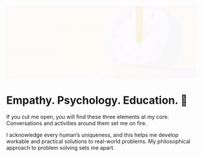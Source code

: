 <img src="https://raw.githubusercontent.com/giwajossy/giwajossy/master/banner_.gif" alt="Giwa Jossy">

# Empathy. Psychology. Education. 👋

If you cut me open, you will find these three elements at my core.<br>
Conversations and activities around them set me on fire. 

I acknowledge every human’s uniqueness, and this helps me develop workable and practical solutions to real-world problems. My philosophical approach to problem solving sets me apart.





<!--
**giwajossy/giwajossy** is a ✨ _special_ ✨ repository because its `README.md` (this file) appears on your GitHub profile.

Here are some ideas to get you started:

- 🔭 I’m currently working on ...
- 🌱 I’m currently learning ...
- 👯 I’m looking to collaborate on ...
- 🤔 I’m looking for help with ...
- 💬 Ask me about ...
- 📫 How to reach me: ...
- 😄 Pronouns: ...
- ⚡ Fun fact: ...


ALAN WATTS: Most of us think compulsively all the time. That is to say we talk to ourselves. I remember when I was a boy; we had a common saying, “talking to you is the first sign of madness.”

Now obviously, if I talk all the time, I don’t hear what anyone else has to say. And so in exactly the same way, if I think all the time, that is to say if I talk to myself all the time, I don’t have anything to think about except thoughts.
And therefore I’m living entirely in the world of symbols, and I’m never in relationship with reality.

Alright, now that’s the first basic reason for meditation. But there is another sense, and this is going to be a little bit more difficult to understand, why we could say that meditation doesn’t have a reason or doesn’t have a purpose. And in this respect, it’s unlike almost all other things that we do except perhaps, making music and dancing.

Because when we make music, we don’t do it in order to reach a certain point such as the end of the composition. If that were the purpose of music, to get to the end of the piece, then obviously the fastest players would be the best.

And so likewise, when we’re dancing, we are not aiming to arrive at a particular place on the floor as we would be if we were taking a journey. When we dance, the journey itself is the point. When we play music, the playing itself is the point.

And exactly the same thing is true in meditation. Meditation is the discovery that the point of life is always arrived at in the immediate moment. And therefore, if you meditate for an ulterior motive, that is to say, to improve your mind, to improve your character, to be more efficient in life, you’ve got your eye on the future and you are not meditating because the future is a concept.

It doesn’t exist. As the proverb says, “Tomorrow never comes.” There is no such thing as tomorrow there never will be because time is always now. And that’s one of the things we discover when we stop talking to ourselves and stop thinking, we find there is only a present, only an eternal now.

Its funny then, isn’t it that one meditates for no reason at all except we could say for the enjoyment of it. And here I would interpose the essential principle that meditation is supposed to be fun. It’s not something you do as a grim duty. The trouble with religion as we know it is that it is so mixed up with grim duties.

We do it because it’s good for you. It’s a kind of self-punishment. While meditation, when corrected done, has nothing to do with all that. It’s a kind of digging the present. It’s a kind of grooving with the eternal now.

And brings us into a state of peace where we can understand that the point of life, the place where it’s at, is simply here and now.


-->
